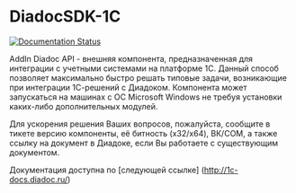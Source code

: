 # DiadocSDK-1C

[![Documentation Status](https://readthedocs.org/projects/diadocsdk-1c/badge/?version=latest)](https://readthedocs.org/projects/diadocsdk-1c/?badge=latest)

AddIn Diadoc API - внешняя компонента, предназначенная для интеграции с учетными системами на платформе 1С. Данный способ позволяет максимально быстро решать типовые задачи, возникающие при интеграции 1С-решений с Диадоком. Компонента может запускаться на машинах с ОС Microsoft Windows не требуя установки каких-либо дополнительных модулей.

Для ускорения решения Ваших вопросов, пожалуйста, сообщите в тикете версию компоненты, её битность (x32/x64), ВК/COM, а также ссылку на документ в Диадоке, если Вы работаете с существующим документом.

Документация доступна по [следующей ссылке] (http://1c-docs.diadoc.ru/)
